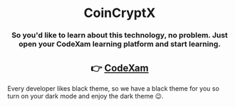 <h1 align="center"> CoinCryptX </h1>
<div align="center"> <h3>So you'd like to learn about this technology, no problem. Just open your CodeXam learning platform and start learning.</h3> 
</div>

<div align="center" >

<h2> 👉 <a href="https://code-xam.vercel.app/ccx">CodeXam</a> </h2>
</div>

Every developer likes black theme, so we have a black theme for you so turn on your dark mode and enjoy the dark theme 😉.